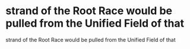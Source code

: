 # strand of the Root Race would be pulled from the Unified Field of that

strand of the Root Race would be pulled from the Unified Field of that